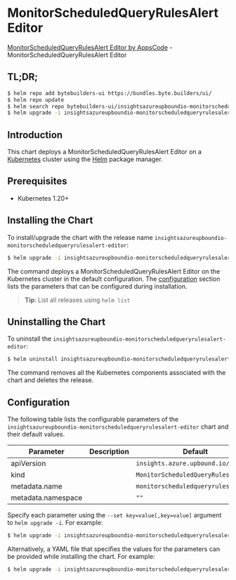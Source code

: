 # MonitorScheduledQueryRulesAlert Editor

[MonitorScheduledQueryRulesAlert Editor by AppsCode](https://byte.builders) - MonitorScheduledQueryRulesAlert Editor

## TL;DR;

```bash
$ helm repo add bytebuilders-ui https://bundles.byte.builders/ui/
$ helm repo update
$ helm search repo bytebuilders-ui/insightsazureupboundio-monitorscheduledqueryrulesalert-editor --version=v0.4.18
$ helm upgrade -i insightsazureupboundio-monitorscheduledqueryrulesalert-editor bytebuilders-ui/insightsazureupboundio-monitorscheduledqueryrulesalert-editor -n default --create-namespace --version=v0.4.18
```

## Introduction

This chart deploys a MonitorScheduledQueryRulesAlert Editor on a [Kubernetes](http://kubernetes.io) cluster using the [Helm](https://helm.sh) package manager.

## Prerequisites

- Kubernetes 1.20+

## Installing the Chart

To install/upgrade the chart with the release name `insightsazureupboundio-monitorscheduledqueryrulesalert-editor`:

```bash
$ helm upgrade -i insightsazureupboundio-monitorscheduledqueryrulesalert-editor bytebuilders-ui/insightsazureupboundio-monitorscheduledqueryrulesalert-editor -n default --create-namespace --version=v0.4.18
```

The command deploys a MonitorScheduledQueryRulesAlert Editor on the Kubernetes cluster in the default configuration. The [configuration](#configuration) section lists the parameters that can be configured during installation.

> **Tip**: List all releases using `helm list`

## Uninstalling the Chart

To uninstall the `insightsazureupboundio-monitorscheduledqueryrulesalert-editor`:

```bash
$ helm uninstall insightsazureupboundio-monitorscheduledqueryrulesalert-editor -n default
```

The command removes all the Kubernetes components associated with the chart and deletes the release.

## Configuration

The following table lists the configurable parameters of the `insightsazureupboundio-monitorscheduledqueryrulesalert-editor` chart and their default values.

|     Parameter      | Description |                    Default                     |
|--------------------|-------------|------------------------------------------------|
| apiVersion         |             | <code>insights.azure.upbound.io/v1beta1</code> |
| kind               |             | <code>MonitorScheduledQueryRulesAlert</code>   |
| metadata.name      |             | <code>monitorscheduledqueryrulesalert</code>   |
| metadata.namespace |             | <code>""</code>                                |


Specify each parameter using the `--set key=value[,key=value]` argument to `helm upgrade -i`. For example:

```bash
$ helm upgrade -i insightsazureupboundio-monitorscheduledqueryrulesalert-editor bytebuilders-ui/insightsazureupboundio-monitorscheduledqueryrulesalert-editor -n default --create-namespace --version=v0.4.18 --set apiVersion=insights.azure.upbound.io/v1beta1
```

Alternatively, a YAML file that specifies the values for the parameters can be provided while
installing the chart. For example:

```bash
$ helm upgrade -i insightsazureupboundio-monitorscheduledqueryrulesalert-editor bytebuilders-ui/insightsazureupboundio-monitorscheduledqueryrulesalert-editor -n default --create-namespace --version=v0.4.18 --values values.yaml
```
